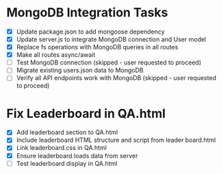 # MongoDB Integration Tasks

- [x] Update package.json to add mongoose dependency
- [x] Update server.js to integrate MongoDB connection and User model
- [x] Replace fs operations with MongoDB queries in all routes
- [x] Make all routes async/await
- [ ] Test MongoDB connection (skipped - user requested to proceed)
- [ ] Migrate existing users.json data to MongoDB
- [ ] Verify all API endpoints work with MongoDB (skipped - user requested to proceed)

# Fix Leaderboard in QA.html

- [x] Add leaderboard section to QA.html
- [x] Include leaderboard HTML structure and script from leader board.html
- [x] Link leaderboard.css in QA.html
- [x] Ensure leaderboard loads data from server
- [ ] Test leaderboard display in QA.html
